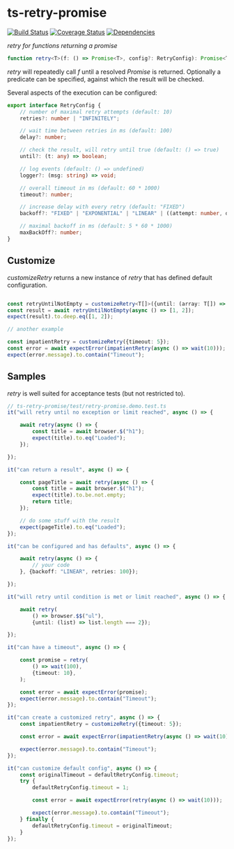 # ts-retry-promise #

[![Build Status](https://travis-ci.org/normartin/ts-retry-promise.svg?branch=master)](https://travis-ci.org/normartin/ts-retry-promise)
[![Coverage Status](https://coveralls.io/repos/github/normartin/ts-retry-promise/badge.svg?branch=master)](https://coveralls.io/github/normartin/ts-retry-promise?branch=master)
[![Dependencies](https://david-dm.org/normartin/ts-retry-promise.svg)](https://david-dm.org/normartin/ts-retry-promise)


_retry for functions returning a promise_


```typescript
function retry<T>(f: () => Promise<T>, config?: RetryConfig): Promise<T> {}
```

_retry_ will repeatedly call _f_ until a resolved _Promise_ is returned. 
Optionally a predicate can be specified, against which the result will be checked.

Several aspects of the execution can be configured:

```typescript
export interface RetryConfig {
    // number of maximal retry attempts (default: 10)
    retries?: number | "INFINITELY";

    // wait time between retries in ms (default: 100)
    delay?: number;

    // check the result, will retry until true (default: () => true)
    until?: (t: any) => boolean;

    // log events (default: () => undefined)
    logger?: (msg: string) => void;

    // overall timeout in ms (default: 60 * 1000)
    timeout?: number;

    // increase delay with every retry (default: "FIXED")
    backoff?: "FIXED" | "EXPONENTIAL" | "LINEAR" | ((attempt: number, delay: number) => number);

    // maximal backoff in ms (default: 5 * 60 * 1000)
    maxBackOff?: number;
}
```

## Customize ##

_customizeRetry_ returns a new instance of _retry_ that has defined default configuration.

```typescript

const retryUntilNotEmpty = customizeRetry<T[]>({until: (array: T[]) => array.length > 0});
const result = await retryUntilNotEmpty(async () => [1, 2]);
expect(result).to.deep.eq([1, 2]);

// another example

const impatientRetry = customizeRetry({timeout: 5});
const error = await expectError(impatientRetry(async () => wait(10)));
expect(error.message).to.contain("Timeout");
```

## Samples ##

_retry_ is well suited for acceptance tests (but not restricted to).

```typescript
// ts-retry-promise/test/retry-promise.demo.test.ts
it("will retry until no exception or limit reached", async () => {

    await retry(async () => {
        const title = await browser.$("h1");
        expect(title).to.eq("Loaded");
    });

});

it("can return a result", async () => {

    const pageTitle = await retry(async () => {
        const title = await browser.$("h1");
        expect(title).to.be.not.empty;
        return title;
    });

    // do some stuff with the result
    expect(pageTitle).to.eq("Loaded");
});

it("can be configured and has defaults", async () => {

    await retry(async () => {
        // your code
    }, {backoff: "LINEAR", retries: 100});

});

it("will retry until condition is met or limit reached", async () => {

    await retry(
        () => browser.$$("ul"),
        {until: (list) => list.length === 2});

});

it("can have a timeout", async () => {

    const promise = retry(
        () => wait(100),
        {timeout: 10},
    );

    const error = await expectError(promise);
    expect(error.message).to.contain("Timeout");
});

it("can create a customized retry", async () => {
    const impatientRetry = customizeRetry({timeout: 5});

    const error = await expectError(impatientRetry(async () => wait(10)));

    expect(error.message).to.contain("Timeout");
});

it("can customize default config", async () => {
    const originalTimeout = defaultRetryConfig.timeout;
    try {
        defaultRetryConfig.timeout = 1;

        const error = await expectError(retry(async () => wait(10)));

        expect(error.message).to.contain("Timeout");
    } finally {
        defaultRetryConfig.timeout = originalTimeout;
    }
});
```
